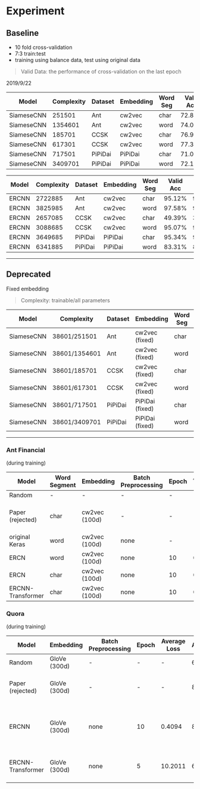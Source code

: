 # Experiment

## Baseline

* 10 fold cross-validation
* 7:3 train:test
* training using balance data, test using original data

> Valid Data: the performance of cross-validation on the last epoch

2019/9/22

| Model      | Complexity | Dataset | Embedding | Word Seg | Valid Acc | Valid F1 | Test Acc | Test F1 |
| ---------- | ---------- | ------- | --------- | -------- | --------- | -------- | -------- | ------- |
| SiameseCNN | 251501     | Ant     | cw2vec    | char     | 72.85%    | 73.57%   | 57.62%   | 50.76%  |
| SiameseCNN | 1354601    | Ant     | cw2vec    | word     | 74.00%    | 74.75%   | 56.67%   | 49.38%  |
| SiameseCNN | 185701     | CCSK    | cw2vec    | char     | 76.96%    | 77.61%   | 75.57%   | 75.50%  |
| SiameseCNN | 617301     | CCSK    | cw2vec    | word     | 77.31%    | 77.94%   | 77.43%   | 77.32%  |
| SiameseCNN | 717501     | PiPiDai | PiPiDai   | char     | 71.06%    | 71.15%   | 73.75%   | 73.67%  |
| SiameseCNN | 3409701    | PiPiDai | PiPiDai   | word     | 72.19%    | 71.85%   | 74.50%   | 74.38%  |

| Model | Complexity | Dataset | Embedding | Word Seg | Valid Acc | Valid F1 | Test Acc | Test F1 |
| ----- | ---------- | ------- | --------- | -------- | --------- | -------- | -------- | ------- |
| ERCNN | 2722885    | Ant     | cw2vec    | char     | 95.12%    | 96.75%   | 61.94%   | 48.74%  |
| ERCNN | 3825985    | Ant     | cw2vec    | word     | 97.58%    | 99.26%   | 41.46%   | 39.42%  |
| ERCNN | 2657085    | CCSK    | cw2vec    | char     | 49.39%    | 33.33%   | 50.02%   | 33.34%  |
| ERCNN | 3088685    | CCSK    | cw2vec    | word     | 95.07%    | 96.25%   | 51.65%   | 48.79%  |
| ERCNN | 3649685    | PiPiDai | PiPiDai   | char     | 95.34%    | 95.77%   | 52.87%   | 49.33%  |
| ERCNN | 6341885    | PiPiDai | PiPiDai   | word     | 83.31%    | 83.25%   | 55.94%   | 55.59%  |

---

## Deprecated

Fixed embedding

> Complexity: trainable/all parameters

| Model      | Complexity    | Dataset | Embedding       | Word Seg | Valid Acc | Valid F1 | Test Acc | Test F1 |
| ---------- | ------------- | ------- | --------------- | -------- | --------- | -------- | -------- | ------- |
| SiameseCNN | 38601/251501  | Ant     | cw2vec (fixed)  | char     | 67.24%    | -        | 50.54%   | -       |
| SiameseCNN | 38601/1354601 | Ant     | cw2vec (fixed)  | word     | 66.90%    | -        | 49.64%   | -       |
| SiameseCNN | 38601/185701  | CCSK    | cw2vec (fixed)  | char     | 68.55%    | -        | 64.21%   | -       |
| SiameseCNN | 38601/617301  | CCSK    | cw2vec (fixed)  | word     | 67.15%    | -        | 64.59%   | -       |
| SiameseCNN | 38601/717501  | PiPiDai | PiPiDai (fixed) | char     | 62.46%    | -        | 60.69%   | -       |
| SiameseCNN | 38601/3409701 | PiPiDai | PiPiDai (fixed) | word     | 60.79%    | -        | 62.55%   | -       |

---

### Ant Financial

(during training)

| Model             | Word Segment | Embedding     | Batch Preprocessing | Epoch | Average Loss | Accuracy | Remark                              |
| ----------------- | ------------ | ------------- | ------------------- | ----- | ------------ | -------- | ----------------------------------- |
| Random            | -            | -             | -                   | -     | -            | 82%      | -                                   |
| Paper (rejected)  | char         | cw2vec (100d) | -                   | -     | -            | 76.89%   | not sure how dev set been generated |
| original Keras    | word         | cw2vec (100d) | none                | -     | -            | 83%      | learned nothing???                  |
| ERCN              | word         | cw2vec (100d) | none                | 10    | 0.4611       | 82%      | learned nothing                     |
| ERCN              | char         | cw2vec (100d) | none                | 10    | 0.4611       | 82%      | learned nothing                     |
| ERCNN-Transformer | char         | cw2vec (100d) | none                | 10    | 0.4128       | 83%      | learned nothing                     |

### Quora

(during training)

| Model             | Embedding    | Batch Preprocessing | Epoch | Average Loss | Accuracy | Remark                                             |
| ----------------- | ------------ | ------------------- | ----- | ------------ | -------- | -------------------------------------------------- |
| Random            | GloVe (300d) | -                   | -     | -            | 63%      | -                                                  |
| Paper (rejected)  | GloVe (300d) | -                   | -     | -            | 88.15%   | not sure how dev set been generated                |
| ERCNN             | GloVe (300d) | none                | 10    | 0.4094       | 80%      | using the same model... but this learned something |
| ERCNN-Transformer | GloVe (300d) | none                | 5     | 10.2011      | 63%      | learned nothing (to be improved)                   |
